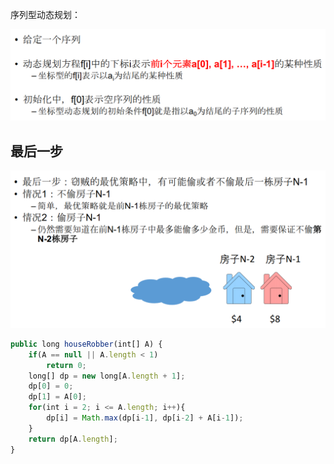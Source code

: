 序列型动态规划：

![image-20210620114200735](assets/image-20210620114200735.png)

### 

## 最后一步

![image-20210620115849726](assets/image-20210620115849726.png)



```javascript
public long houseRobber(int[] A) {
    if(A == null || A.length < 1)
        return 0;
    long[] dp = new long[A.length + 1];
    dp[0] = 0;
    dp[1] = A[0];
    for(int i = 2; i <= A.length; i++){
        dp[i] = Math.max(dp[i-1], dp[i-2] + A[i-1]);
    }
    return dp[A.length];
}
```



